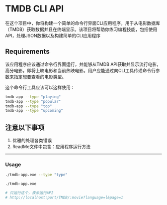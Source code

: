 # TMDB CLI API
在这个项目中，你将构建一个简单的命令行界面CLI应用程序，用于从电影数据库（TMDB）获取数据并且在终端显示。该项目将帮助你练习编程技能，包括使用API，处理JSON数据以及构建简单的CLI应用程序

## Requirements
该应用程序应该通过命令行界面运行，并能够从TMDB API获取并显示流行电影，高分电影，即将上映电影和当前热映电影。用户应能通过向CLI工具传递命令行参数来指定想要查看的电影类型。

这个命令行工具应该可以这样使用：
```bash
tmdb-app --type "playing"
tmdb-app --type "popular"
tmdb-app --type "top"
tmdb-app --type "upcoming"
```

## 注意以下事项
1. 优雅的处理各类错误
2. ReadMe文件中包含：应用程序运行方法

----------------------------------------------------------

### Usage
```bash
./tmdb-app.exe --type "type"
```

```bash
./tmdb-app.exe

# 只运行这个，表示运行API
# http://localhost:port/TMDB/:movie?language=l&page=1
```